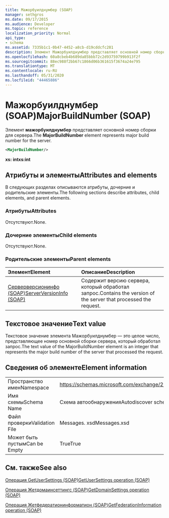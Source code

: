 ```yaml
---
title: Мажорбуилднумбер (SOAP)
manager: sethgros
ms.date: 09/17/2015
ms.audience: Developer
ms.topic: reference
localization_priority: Normal
api_type:
- schema
ms.assetid: 7335b1c1-0b47-4452-a8cb-d19cddcfc281
description: Элемент Мажорбуилднумбер представляет основной номер сборки для сервера.
ms.openlocfilehash: 60a8cbeb4b689da85bbb72c2d93759799b913f2f
ms.sourcegitcommit: 88ec988f2bb67c1866d06b361615f3674a24e795
ms.translationtype: MT
ms.contentlocale: ru-RU
ms.lasthandoff: 05/31/2020
ms.locfileid: "44465886"
---
```

# <a name="majorbuildnumber-soap"></a><span data-ttu-id="a6ef1-103">Мажорбуилднумбер (SOAP)</span><span class="sxs-lookup"><span data-stu-id="a6ef1-103">MajorBuildNumber (SOAP)</span></span>

<span data-ttu-id="a6ef1-104">Элемент **мажорбуилднумбер** представляет основной номер сборки для сервера.</span><span class="sxs-lookup"><span data-stu-id="a6ef1-104">The **MajorBuildNumber** element represents major build number for the server.</span></span> 
  
```XML
<MajorBuildNumber/>
```

 <span data-ttu-id="a6ef1-105">**xs: int**</span><span class="sxs-lookup"><span data-stu-id="a6ef1-105">**xs:int**</span></span>
## <a name="attributes-and-elements"></a><span data-ttu-id="a6ef1-106">Атрибуты и элементы</span><span class="sxs-lookup"><span data-stu-id="a6ef1-106">Attributes and elements</span></span>

<span data-ttu-id="a6ef1-107">В следующих разделах описываются атрибуты, дочерние и родительские элементы.</span><span class="sxs-lookup"><span data-stu-id="a6ef1-107">The following sections describe attributes, child elements, and parent elements.</span></span>
  
### <a name="attributes"></a><span data-ttu-id="a6ef1-108">Атрибуты</span><span class="sxs-lookup"><span data-stu-id="a6ef1-108">Attributes</span></span>

<span data-ttu-id="a6ef1-109">Отсутствуют.</span><span class="sxs-lookup"><span data-stu-id="a6ef1-109">None.</span></span>
  
### <a name="child-elements"></a><span data-ttu-id="a6ef1-110">Дочерние элементы</span><span class="sxs-lookup"><span data-stu-id="a6ef1-110">Child elements</span></span>

<span data-ttu-id="a6ef1-111">Отсутствуют.</span><span class="sxs-lookup"><span data-stu-id="a6ef1-111">None.</span></span>
  
### <a name="parent-elements"></a><span data-ttu-id="a6ef1-112">Родительские элементы</span><span class="sxs-lookup"><span data-stu-id="a6ef1-112">Parent elements</span></span>

|<span data-ttu-id="a6ef1-113">**Элемент**</span><span class="sxs-lookup"><span data-stu-id="a6ef1-113">**Element**</span></span>|<span data-ttu-id="a6ef1-114">**Описание**</span><span class="sxs-lookup"><span data-stu-id="a6ef1-114">**Description**</span></span>|
|:-----|:-----|
|[<span data-ttu-id="a6ef1-115">Серверверсионинфо (SOAP)</span><span class="sxs-lookup"><span data-stu-id="a6ef1-115">ServerVersionInfo (SOAP)</span></span>](serverversioninfo-soap.md) <br/> |<span data-ttu-id="a6ef1-116">Содержит версию сервера, который обработал запрос.</span><span class="sxs-lookup"><span data-stu-id="a6ef1-116">Contains the version of the server that processed the request.</span></span>  <br/> |
   
## <a name="text-value"></a><span data-ttu-id="a6ef1-117">Текстовое значение</span><span class="sxs-lookup"><span data-stu-id="a6ef1-117">Text value</span></span>

<span data-ttu-id="a6ef1-118">Текстовое значение элемента Мажорбуилднумбер — это целое число, представляющее номер основной сборки сервера, который обработал запрос.</span><span class="sxs-lookup"><span data-stu-id="a6ef1-118">The text value of the MajorBuildNumber element is an integer that represents the major build number of the server that processed the request.</span></span>
  
## <a name="element-information"></a><span data-ttu-id="a6ef1-119">Сведения об элементе</span><span class="sxs-lookup"><span data-stu-id="a6ef1-119">Element information</span></span>

|||
|:-----|:-----|
|<span data-ttu-id="a6ef1-120">Пространство имен</span><span class="sxs-lookup"><span data-stu-id="a6ef1-120">Namespace</span></span>  <br/> |https://schemas.microsoft.com/exchange/2010/Autodiscover  <br/> |
|<span data-ttu-id="a6ef1-121">Имя схемы</span><span class="sxs-lookup"><span data-stu-id="a6ef1-121">Schema Name</span></span>  <br/> |<span data-ttu-id="a6ef1-122">Схема автообнаружения</span><span class="sxs-lookup"><span data-stu-id="a6ef1-122">Autodiscover schema</span></span>  <br/> |
|<span data-ttu-id="a6ef1-123">Файл проверки</span><span class="sxs-lookup"><span data-stu-id="a6ef1-123">Validation File</span></span>  <br/> |<span data-ttu-id="a6ef1-124">Messages. xsd</span><span class="sxs-lookup"><span data-stu-id="a6ef1-124">Messages.xsd</span></span>  <br/> |
|<span data-ttu-id="a6ef1-125">Может быть пустым</span><span class="sxs-lookup"><span data-stu-id="a6ef1-125">Can be Empty</span></span>  <br/> |<span data-ttu-id="a6ef1-126">True</span><span class="sxs-lookup"><span data-stu-id="a6ef1-126">True</span></span>  <br/> |
   
## <a name="see-also"></a><span data-ttu-id="a6ef1-127">См. также</span><span class="sxs-lookup"><span data-stu-id="a6ef1-127">See also</span></span>



[<span data-ttu-id="a6ef1-128">Операция GetUserSettings (SOAP)</span><span class="sxs-lookup"><span data-stu-id="a6ef1-128">GetUserSettings operation (SOAP)</span></span>](getusersettings-operation-soap.md)
  
[<span data-ttu-id="a6ef1-129">Операция Жетдомаинсеттингс (SOAP)</span><span class="sxs-lookup"><span data-stu-id="a6ef1-129">GetDomainSettings operation (SOAP)</span></span>](getdomainsettings-operation-soap.md)
  
[<span data-ttu-id="a6ef1-130">Операция Жетфедератионинформатион (SOAP)</span><span class="sxs-lookup"><span data-stu-id="a6ef1-130">GetFederationInformation operation (SOAP)</span></span>](getfederationinformation-operation-soap.md)

